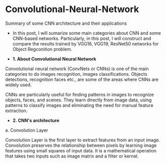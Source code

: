 # Convolutional-Neural-Network
Summary of some CNN architecture and their applications

* In this post, I will sumarize some main categories about CNN and some CNN-based networks. Particularly, in this post, I will construct and compare the results trained by VGG16, VGG19, ResNet50 networks for Object Regconition problem. 

* **1. About Convolutional Neural Network**

Convolutional neural network (ConvNets or CNNs) is one of the main categories to do images recognition, images classifications. Objects detections, recognition faces etc., are some of the areas where CNNs are widely used.

CNNs are particularly useful for finding patterns in images to recognize objects, faces, and scenes. They learn directly from image data, using patterns to classify images and eliminating the need for manual feature extraction.

* **2. CNN's architecture**

a. Convolution Layer

Convolution Layer is the first layer to extract features from an input image. Convolution preserves the relationship between pixels by learning image features using small squares of input data. It is a mathematical operation that takes two inputs such as image matrix and a filter or kernel.

